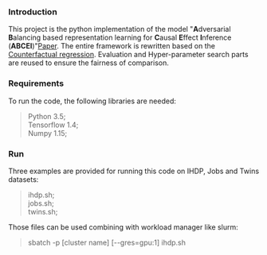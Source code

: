 ### Introduction
This project is the python implementation of the model "**A**dversarial **B**alancing based representation learning for **C**ausal **E**ffect **I**nference (**ABCEI**)"[Paper](https://arxiv.org/abs/1904.13335).
The entire framework is rewritten based on the [Counterfactual regression](https://github.com/clinicalml/cfrnet). Evaluation and Hyper-parameter search parts are reused to ensure the fairness of comparison.

### Requirements
To run the code, the following libraries are needed:  
>Python 3.5;  
>Tensorflow 1.4;  
>Numpy 1.15;

### Run
Three examples are provided for running this code on IHDP, Jobs and Twins datasets:
>ihdp.sh;  
>jobs.sh;  
>twins.sh;

Those files can be used combining with workload manager like slurm:  
>sbatch -p [cluster name] [--gres=gpu:1] ihdp.sh
